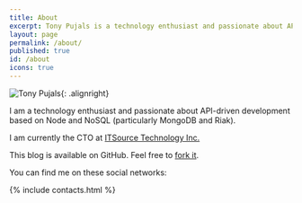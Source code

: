 ```yaml
---
title: About
excerpt: Tony Pujals is a technology enthusiast and passionate about API-driven development based on Node and MongoDB.
layout: page
permalink: /about/
published: true
id: /about
icons: true
---
```


![Tony Pujals](http://www.gravatar.com/avatar/0e4808c01c44ad58d0aebb85fc68ae7b.png?size=250){: .alignright}

I am a technology enthusiast and passionate about API-driven development based on Node and NoSQL (particularly MongoDB and Riak).

I am currently the CTO at <a href="http://itsourcetek.com">ITSource Technology Inc.</a>

This blog is available on GitHub. Feel free to [fork it](https://github.com/tonypujals/tonypujals.github.io/).

You can find me on these social networks:

{% include contacts.html %}
